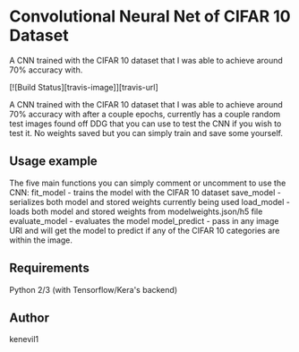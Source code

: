 # Convolutional Neural Net of CIFAR 10 Dataset
A CNN trained with the CIFAR 10 dataset that I was able to achieve around 70% accuracy with.

[![Build Status][travis-image]][travis-url]

A CNN trained with the CIFAR 10 dataset that I was able to achieve around 70% accuracy with after a couple epochs, currently has a couple
random test images found off DDG that you can use to test the CNN if you wish to test it. No weights saved but you can simply train and save some
yourself.

## Usage example

The five main functions you can simply comment or uncomment to use the CNN:
fit_model - trains the model with the CIFAR 10 dataset
save_model - serializes both model and stored weights currently being used
load_model - loads both model and stored weights from modelweights.json/h5 file
evaluate_model - evaluates the model
model_predict - pass in any image URI and will get the model to predict if any of the CIFAR 10 categories are within the image.

## Requirements

Python 2/3 (with Tensorflow/Kera's backend)

## Author
kenevil1